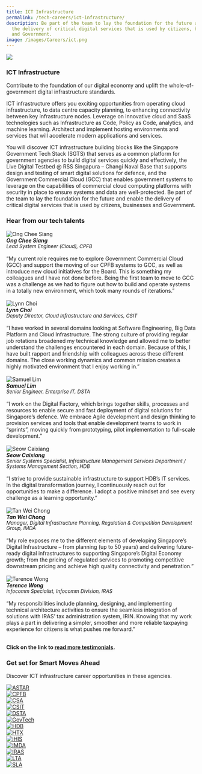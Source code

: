 ```yaml
---
title: ICT Infrastructure
permalink: /tech-careers/ict-infrastructure/
description: Be part of the team to lay the foundation for the future and enable
  the delivery of critical digital services that is used by citizens, businesses
  and Government.
image: /images/Careers/ict.png
---
```

![](/images/Careers/hero-ict-infrastructure.jpg)

### **ICT Infrastructure**

Contribute to the foundation of our digital economy and uplift the whole-of-government digital infrastructure standards.

ICT infrastructure offers you exciting opportunities from operating cloud infrastructure, to data centre capacity planning, to enhancing connectivity between key infrastructure nodes. Leverage on innovative cloud and SaaS technologies such as Infrastructure as Code, Policy as Code, analytics, and machine learning. Architect and implement hosting environments and services that will accelerate modern applications and services.

You will discover ICT infrastructure building blocks like the Singapore Government Tech Stack (SGTS) that serves as a common platform for government agencies to build digital services quickly and effectively, the Live Digital Testbed @ RSS Singapura – Changi Naval Base that supports design and testing of smart digital solutions for defence, and the Government Commercial Cloud (GCC) that enables government systems to leverage on the capabilities of commercial cloud computing platforms with security in place to ensure systems and data are well-protected. Be part of the team to lay the foundation for the future and enable the delivery of critical digital services that is used by citizens, businesses and Government.

### **Hear from our tech talents**

<div class="row-testimonial">
<div class="column-testimonial">
<img src="/images/People/ong_chee_siang_t.jpeg" alt="Ong Chee Siang" title="Tech Talent" /><br><em><strong>Ong Chee Siang</strong><br><span style="font-size:13px; line-height:14px">Lead System Engineer (Cloud), CPFB</span></em><br><br>“My current role requires me to explore Government Commercial Cloud (GCC) and support the moving of our CPFB systems to GCC, as well as introduce new cloud initiatives for the Board. This is something my colleagues and I have not done before. Being the first team to move to GCC was a challenge as we had to figure out how to build and operate systems in a totally new environment, which took many rounds of iterations.”<br><br></div> 
	
<div class="column-testimonial">
<img src="/images/People/lynn_choi_t.jpeg" alt="Lynn Choi" title="Tech Talent" /><br><em><strong>Lynn Choi</strong><br><span style="font-size:13px; line-height:14px">Deputy Director, Cloud Infrastructure and Services, CSIT</span></em><br><br>
“I have worked in several domains looking at Software Engineering, Big Data Platform and Cloud Infrastructure. The strong culture of providing regular job rotations broadened my technical knowledge and allowed me to better understand the challenges encountered in each domain. Because of this, I have built rapport and friendship with colleagues across these different domains. The close working dynamics and common mission creates a highly motivated environment that I enjoy working in.”<br><br></div> 

<div class="column-testimonial">
<img src="/images/People/samuel_lim_t.jpeg" alt="Samuel Lim" title="Tech Talent" /><br><em><strong>Samuel Lim</strong><br><span style="font-size:13px; line-height:14px">Senior Engineer, Enterprise IT, DSTA</span></em><br><br>
“I work on the Digital Factory, which brings together skills, processes and resources to enable secure and fast deployment of digital solutions for Singapore’s defence. We embrace Agile development and design thinking to provision services and tools that enable development teams to work in “sprints”, moving quickly from prototyping, pilot implementation to full-scale development.”<br><br></div>   
</div>

<div class="row-testimonial">
<div class="column-testimonial">
<img src="/images/People/seow_caixiang_t.jpeg" alt="Seow Caixiang" title="Tech Talent" /><br><em><strong>Seow Caixiang</strong><br><span style="font-size:13px; line-height:14px">Senior Systems Specialist, Infrastructure Management Services Department / Systems Management Section, HDB</span></em><br><br>
“I strive to provide sustainable infrastructure to support HDB’s IT services. In the digital transformation journey, I continuously reach out for opportunities to make a difference. I adopt a positive mindset and see every challenge as a learning opportunity.”<br><br></div> 
	
<div class="column-testimonial">
<img src="/images/People/tan_wei_chong_t.jpeg" alt="Tan Wei Chong" title="Tech Talent" /><br><em><strong>Tan Wei Chong</strong><br><span style="font-size:13px; line-height:14px">Manager, Digital Infrastructure Planning, Regulation & Competition Development Group, IMDA</span></em><br><br>“My role exposes me to the different elements of developing Singapore’s Digital Infrastructure – from planning (up to 50 years) and delivering future-ready digital infrastructures to supporting Singapore’s Digital Economy growth; from the pricing of regulated services to promoting competitive downstream pricing and achieve high quality connectivity and penetration.”<br><br></div> 

<div class="column-testimonial">
<img src="/images/People/terence_wong_t.jpeg" alt="Terence Wong" title="Tech Talent" /><br><em><strong>Terence Wong</strong><br><span style="font-size:13px; line-height:14px">Infocomm Specialist, Infocomm Division, IRAS</span></em><br><br>“My responsibilities include planning, designing, and implementing technical architecture activities to ensure the seamless integration of solutions with IRAS’ tax administration system, IRIN. Knowing that my work plays a part in delivering a simpler, smoother and more reliable taxpaying experience for citizens is what pushes me forward.” <br><br></div>   
</div>
	
**Click on the link to [read more testimonials](/testimonials).**	

### **Get set for Smart Moves Ahead**
Discover ICT infrastructure career opportunities in these agencies.

<div class="row-agencies">
<div class="column-agencies"><a href="https://careers.a-star.edu.sg/" target="new"><img src="/images/Logos/logo-astar.png" alt="ASTAR" title="ASTAR"/></a></div>
<div class="column-agencies"><a href="https://www.cpf.gov.sg/member/who-we-are/careers/careers" target="new"><img src="/images/Logos/logo-cpf.png" alt="CPFB" title="CPFB"/></a></div>
<div class="column-agencies"><a href="https://www.csa.gov.sg/careers/overview" target="new"><img src="/images/Logos/logo-csa.png" alt="CSA" title="CSA"/></a></div>
<div class="column-agencies"><a href="https://www.csit.gov.sg/" target="new"><img src="/images/Logos/logo-csit-2021.jpg" alt="CSIT" title="CSIT"/></a></div>
<div class="column-agencies"><a href="https://careers.pageuppeople.com/845/cw/en/listing/" target="new"><img src="/images/Logos/logo-dsta.png" alt="DSTA" title="DSTA"/></a></div>
<div class="column-agencies"><a href="https://go.gov.sg/GovTechCareers" target="new"><img src="/images/Logos/logo-govtech.png" alt="GovTech" title="GovTech"/></a></div>
<div class="column-agencies"><a href="https://www.hdb.gov.sg/cs/infoweb/about-us/careers/career-opportunities" target="new"><img src="/images/Logos/logo-hdb.png" alt="HDB" title="HDB"/></a></div>
<div class="column-agencies"><a href="https://www.htx.gov.sg/join-us/careers" target="new"><img src="/images/Logos/logo-htx.png" alt="HTX" title="HTX"/></a></div>
<div class="column-agencies"><a href="https://www.ihis.com.sg/careers" target="new"><img src="/images/Logos/logo-ihis.png" alt="iHIS" title="iHIS"/></a></div>
<div class="column-agencies"><a href="https://www.imda.gov.sg/Who-We-Are/careers" target="new"><img src="/images/Logos/logo-imda.png" alt="IMDA" title="IMDA"/></a></div>
<div class="row-agencies">
<div class="column-agencies"><a href="https://www.iras.gov.sg/irashome/Careers/" target="new"><img src="/images/Logos/logo-iras.png" alt="IRAS" title="IRAS"/></a></div>
<div class="column-agencies"><a href="https://www.lta.gov.sg/content/ltagov/en/who_we_are/careers/join_lta.html" target="new"><img src="/images/Logos/logo-lta.png" alt="LTA" title="LTA"/></a></div>
<div class="column-agencies"><a href="https://www.sla.gov.sg/join-us/our-work-at-sla" target="new"><img src="/images/Logos/logo-sla.png" alt="SLA" title="SLA"/></a></div>
</div>